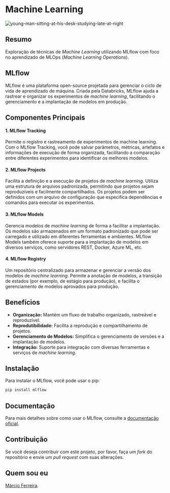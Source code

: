 # Machine Learning

<img src="https://github.com/msftro/MLFlow/assets/145237548/cdc4e2ec-5835-43ac-805b-b5fb26573d06" border="0" alt="young-man-sitting-at-his-desk-studying-late-at-night">

## Resumo

Exploração de técnicas de *Machine Learning* utilizando MLflow com foco no aprendizado de MLOps (*Machine Learning Operations*).

## MLflow

MLflow é uma plataforma open-source projetada para gerenciar o ciclo de vida de aprendizado de máquina. Criada pela Databricks, MLflow ajuda a rastrear e organizar os experimentos de *machine learning*, facilitando o gerenciamento e a implantação de modelos em produção.

## Componentes Principais

#### 1. MLflow Tracking
Permite o registro e rastreamento de experimentos de machine learning. Com o MLflow Tracking, você pode salvar parâmetros, métricas, artefatos e informações de execução de forma organizada, facilitando a comparação entre diferentes experimentos para identificar os melhores modelos.

#### 2. MLflow Projects
Facilita a definição e a execução de projetos de *machine learning*. Utiliza uma estrutura de arquivos padronizada, permitindo que projetos sejam reproduzíveis e facilmente compartilhados. Os projetos podem ser definidos com um arquivo de configuração que especifica dependências e comandos para executar os experimentos.

#### 3. MLflow Models
Gerencia modelos de *machine learning* de forma a facilitar a implantação. Os modelos são armazenados em um formato padronizado que pode ser carregado e utilizado em diferentes ferramentas e ambientes. MLflow Models também oferece suporte para a implantação de modelos em diversos serviços, como servidores REST, Docker, Azure ML, etc.

#### 4. MLflow Registry
Um repositório centralizado para armazenar e gerenciar a versão dos modelos de *machine learning*. Permite a anotação de modelos, a transição de estados (por exemplo, de estágio para produção), e facilita o gerenciamento de modelos aprovados para produção.

## Benefícios

- **Organização:** Mantém um fluxo de trabalho organizado, rastreável e reproduzível.
- **Reprodutibilidade:** Facilita a reprodução e compartilhamento de projetos.
- **Gerenciamento de Modelos:** Simplifica o gerenciamento de versões e a implantação de modelos.
- **Integração:** Suporte para integração com diversas ferramentas e serviços de *machine learning*.

## Instalação

Para instalar o MLflow, você pode usar o pip:

```sh
pip install mlflow
```

## Documentação

Para mais detalhes sobre como usar o MLflow, consulte a [documentação oficial](https://mlflow.org/).

## Contribuição

Se você deseja contribuir com este projeto, por favor, faça um *fork* do repositório e envie um *pull request* com suas alterações.

## Quem sou eu

[Márcio Ferreira](https://www.linkedin.com/in/ms-ferreira/).
